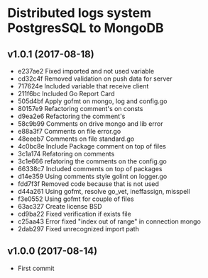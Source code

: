 # Distributed logs system PostgresSQL to MongoDB

## v1.0.1 (2017-08-18)

 * e237ae2 Fixed imported and not used variable
 * cd32c4f Removed validation on push data for server
 * 717624e Included variable that receive client
 * 211f6bc Included Go Report Card
 * 505d4bf Apply gofmt on mongo, log and config.go
 * 80157e9 Refactoring comment's on consts
 * d9ea2e6 Refactoring the comment's
 * 58c9b99 Comments on drive mongo and lib error
 * e88a3f7 Comments on file error.go
 * 48eeeb7 Comments on file standard.go
 * 4c0bc8e Include Package comment on top of files
 * 3c1a174 Refatoring on comments
 * 3c1e666 refatoring the comments on the config.go
 * 66338c7 Included comments on top of packages
 * d14e359 Using comments style golint on logger.go
 * fdd7f3f Removed code because that is not used
 * d44a261 Using gofmt, resolve go_vet, ineffassign, misspell
 * f3e0552 Using gofmt for couple of files
 * 63ac327 Create license BSD
 * cd9ba22 Fixed verification if exists file
 * c25aa43 Error fixed "index out of range" in connection mongo
 * 2dab297 Fixed unrecognized import path


## v1.0.0 (2017-08-14)

- First commit